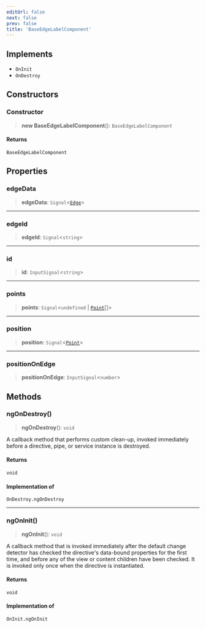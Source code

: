 ```yaml
---
editUrl: false
next: false
prev: false
title: 'BaseEdgeLabelComponent'
---
```


## Implements

- `OnInit`
- `OnDestroy`

## Constructors

### Constructor

> **new BaseEdgeLabelComponent**(): `BaseEdgeLabelComponent`

#### Returns

`BaseEdgeLabelComponent`

## Properties

### edgeData

> **edgeData**: `Signal`\<[`Edge`](/api/other/edge/)\>

---

### edgeId

> **edgeId**: `Signal`\<`string`\>

---

### id

> **id**: `InputSignal`\<`string`\>

---

### points

> **points**: `Signal`\<`undefined` \| [`Point`](/api/types/point/)[]\>

---

### position

> **position**: `Signal`\<[`Point`](/api/types/point/)\>

---

### positionOnEdge

> **positionOnEdge**: `InputSignal`\<`number`\>

## Methods

### ngOnDestroy()

> **ngOnDestroy**(): `void`

A callback method that performs custom clean-up, invoked immediately
before a directive, pipe, or service instance is destroyed.

#### Returns

`void`

#### Implementation of

`OnDestroy.ngOnDestroy`

---

### ngOnInit()

> **ngOnInit**(): `void`

A callback method that is invoked immediately after the
default change detector has checked the directive's
data-bound properties for the first time,
and before any of the view or content children have been checked.
It is invoked only once when the directive is instantiated.

#### Returns

`void`

#### Implementation of

`OnInit.ngOnInit`

